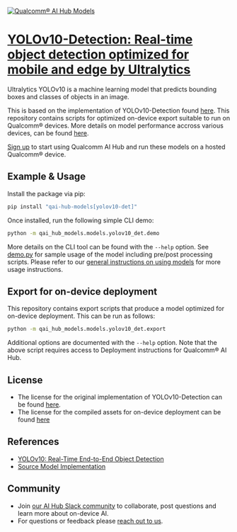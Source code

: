 [![Qualcomm® AI Hub Models](https://qaihub-public-assets.s3.us-west-2.amazonaws.com/qai-hub-models/quic-logo.jpg)](../../README.md)


# [YOLOv10-Detection: Real-time object detection optimized for mobile and edge by Ultralytics](https://aihub.qualcomm.com/models/yolov10_det)

Ultralytics YOLOv10 is a machine learning model that predicts bounding boxes and classes of objects in an image.

This is based on the implementation of YOLOv10-Detection found [here](https://github.com/ultralytics/ultralytics/tree/main/ultralytics/models/yolo/detect). This repository contains scripts for optimized on-device
export suitable to run on Qualcomm® devices. More details on model performance
accross various devices, can be found [here](https://aihub.qualcomm.com/models/yolov10_det).

[Sign up](https://myaccount.qualcomm.com/signup) to start using Qualcomm AI Hub and run these models on a hosted Qualcomm® device.




## Example & Usage

Install the package via pip:
```bash
pip install "qai-hub-models[yolov10-det]"
```


Once installed, run the following simple CLI demo:

```bash
python -m qai_hub_models.models.yolov10_det.demo
```
More details on the CLI tool can be found with the `--help` option. See
[demo.py](demo.py) for sample usage of the model including pre/post processing
scripts. Please refer to our [general instructions on using
models](../../../#getting-started) for more usage instructions.

## Export for on-device deployment

This repository contains export scripts that produce a model optimized for
on-device deployment. This can be run as follows:

```bash
python -m qai_hub_models.models.yolov10_det.export
```
Additional options are documented with the `--help` option. Note that the above
script requires access to Deployment instructions for Qualcomm® AI Hub.


## License
* The license for the original implementation of YOLOv10-Detection can be found
  [here](https://github.com/ultralytics/ultralytics/blob/main/LICENSE).
* The license for the compiled assets for on-device deployment can be found [here](https://github.com/ultralytics/ultralytics/blob/main/LICENSE)


## References
* [YOLOv10: Real-Time End-to-End Object Detection](https://arxiv.org/abs/2405.14458)
* [Source Model Implementation](https://github.com/ultralytics/ultralytics/tree/main/ultralytics/models/yolo/detect)



## Community
* Join [our AI Hub Slack community](https://aihub.qualcomm.com/community/slack) to collaborate, post questions and learn more about on-device AI.
* For questions or feedback please [reach out to us](mailto:ai-hub-support@qti.qualcomm.com).


